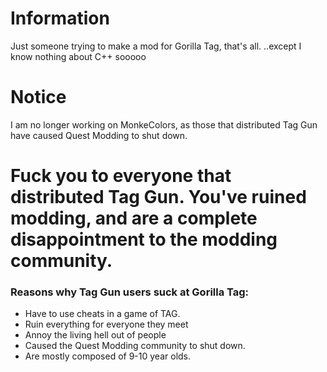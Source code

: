 # Information
Just someone trying to make a mod for Gorilla Tag, that's all.
..except I know nothing about C++ sooooo

# Notice
I am no longer working on MonkeColors, as those that distributed Tag Gun have caused Quest Modding to shut down.

# Fuck you to everyone that distributed Tag Gun. You've ruined modding, and are a complete disappointment to the modding community.
### Reasons why Tag Gun users suck at Gorilla Tag:
- Have to use cheats in a game of TAG.
- Ruin everything for everyone they meet
- Annoy the living hell out of people
- Caused the Quest Modding community to shut down.
- Are mostly composed of 9-10 year olds.

<!--
**Malivaso/Malivaso** is a ✨ _special_ ✨ repository because its `README.md` (this file) appears on your GitHub profile.

Here are some ideas to get you started:

- 🔭 I’m currently working on ...
- 🌱 I’m currently learning ...
- 👯 I’m looking to collaborate on ...
- 🤔 I’m looking for help with ...
- 💬 Ask me about ...
- 📫 How to reach me: ...
- 😄 Pronouns: ...
- ⚡ Fun fact: ...
-->
